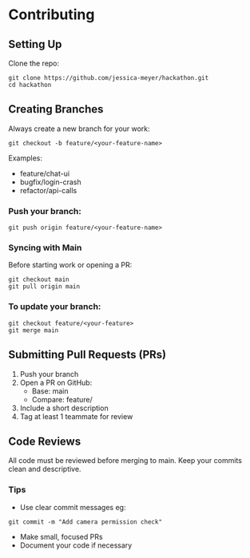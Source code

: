 # Contributing

## Setting Up

Clone the repo:
```
git clone https://github.com/jessica-meyer/hackathon.git
cd hackathon
```

## Creating Branches

Always create a new branch for your work:
```
git checkout -b feature/<your-feature-name>
```

Examples:
- feature/chat-ui
- bugfix/login-crash
- refactor/api-calls

### Push your branch:
```
git push origin feature/<your-feature-name>
```

### Syncing with Main

Before starting work or opening a PR:
```
git checkout main
git pull origin main
```

### To update your branch:
```
git checkout feature/<your-feature>
git merge main
```

## Submitting Pull Requests (PRs)

1. Push your branch
2. Open a PR on GitHub:
   - Base: main
   - Compare: feature/<your-feature>
3. Include a short description
4. Tag at least 1 teammate for review

## Code Reviews

All code must be reviewed before merging to main. Keep your commits clean and descriptive.

### Tips

- Use clear commit messages eg:
```
git commit -m "Add camera permission check"
```
- Make small, focused PRs
- Document your code if necessary

